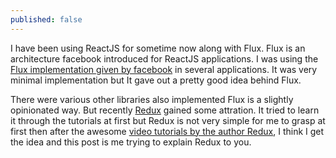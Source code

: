 ```yaml
---
published: false
---
```


I have been using ReactJS for sometime now along with Flux. Flux is an architecture facebook introduced for ReactJS applications. I was using the [Flux implementation given by facebook](https://www.npmjs.com/package/flux) in several applications. It was very minimal implementation but It gave out a pretty good idea behind Flux. 

There were various other libraries also implemented Flux is a slightly opinionated way. But recently [Redux](http://redux.js.org/) gained some attration. It tried to learn it through the tutorials at first but Redux is not very simple for me to grasp at first then after the awesome [video tutorials by the author Redux](https://egghead.io/series/getting-started-with-redux), I think I get the idea and this post is me trying to explain Redux to you.
